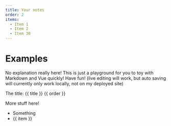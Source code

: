 ```yaml
---
title: Your notes
order: 2
items: 
  - Item 1
  - Item 2
  - Item 30
---
```


# Examples

No explanation really here! This is just a playground for you to toy with Markdown and Vue quickly! Have fun! (live editing will work, but auto saving will currently only work locally, not on my deployed site)


The title: {{ title }} {{ order }}

More stuff here! 

<ul>
<li> Something </li>
<li v-for="item in items">{{ item }} </li>
</ul>